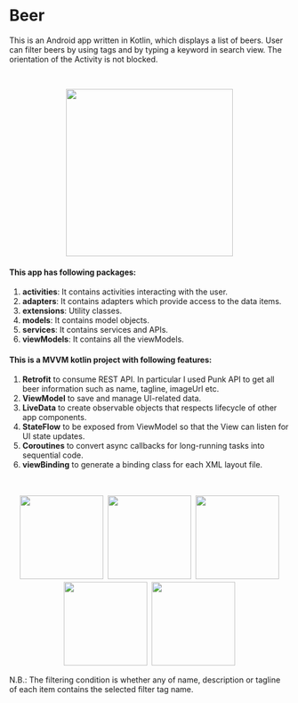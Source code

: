 # Beer

This is an Android app written in Kotlin, which displays a list of beers. User can filter beers by using tags and by typing a keyword in search view. The orientation of the Activity is not blocked.

<br>

<p align="center">
  <img src="readme/screenrecord.gif" width="300">
</p>

#### This app has following packages:
1. **activities**: It contains activities interacting with the user.
2. **adapters**: It contains adapters which provide access to the data items.
3. **extensions**: Utility classes.
4. **models**: It contains model objects.
5. **services**: It contains services and APIs.
6. **viewModels**: It contains all the viewModels.

#### This is a MVVM kotlin project with following features:
1. **Retrofit** to consume REST API. In particular I used Punk API to get all beer information such as name, tagline, imageUrl etc.
2. **ViewModel** to save and manage UI-related data.
3. **LiveData** to create observable objects that respects lifecycle of other app components.
4. **StateFlow** to be exposed from ViewModel so that the View can listen for UI state updates.
5. **Coroutines** to convert async callbacks for long-running tasks into sequential code.
6. **viewBinding** to generate a binding class for each XML layout file.

<br>

<p align="center">
  <img src="screenshot1.png" width ="150" style="margin: 2px;"/>
  <img src="screenshot2.png" width ="150" style="margin: 2px;"/>
  <img src="screenshot3.png" width ="150" style="margin: 2px;"/>
  <img src="screenshot4.png" width ="150" style="margin: 2px;"/>
  <img src="screenshot5.png" width ="150" style="margin: 2px;"/>
</p>


N.B.: The filtering condition is whether any of name, description or tagline of each item contains the selected filter tag name.